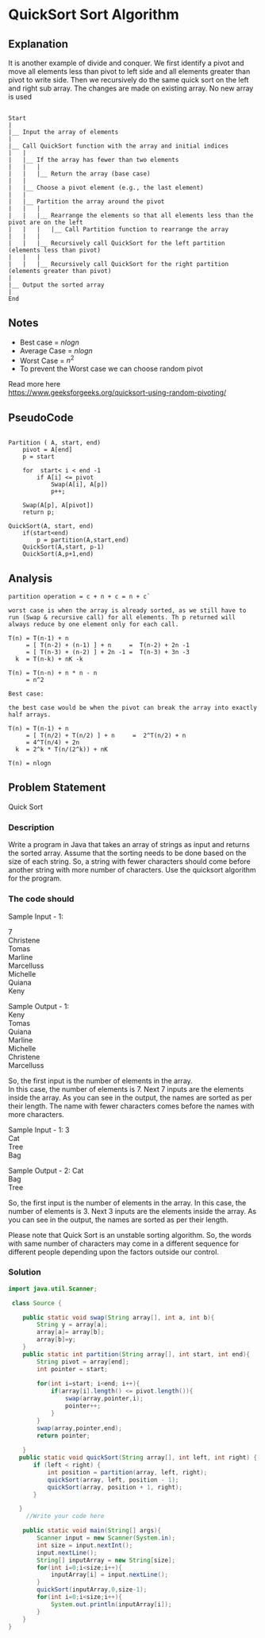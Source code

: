 # QuickSort Sort Algorithm

## Explanation

It is another example of divide and conquer. We first identify a pivot and move all elements less than pivot to left side and all elements greater than pivot to write side. Then we recursively do the same quick sort on the left and right sub array. The changes are made on existing array. No new array is used

```flow

Start
|
|__ Input the array of elements
|
|__ Call QuickSort function with the array and initial indices
|   |
|   |__ If the array has fewer than two elements
|   |   |
|   |   |__ Return the array (base case)
|   |
|   |__ Choose a pivot element (e.g., the last element)
|   |
|   |__ Partition the array around the pivot
|   |   |
|   |   |__ Rearrange the elements so that all elements less than the pivot are on the left
|   |   |   |__ Call Partition function to rearrange the array
|   |   |
|   |   |__ Recursively call QuickSort for the left partition (elements less than pivot)
|   |   |
|   |   |__ Recursively call QuickSort for the right partition (elements greater than pivot)
|   
|__ Output the sorted array
|
End

```

## Notes

- Best case = $nlogn$
- Average Case = $nlogn$
- Worst Case = $n^2$
- To prevent the Worst case we can choose random pivot

Read more here\
https://www.geeksforgeeks.org/quicksort-using-random-pivoting/

## PseudoCode

```PseudoCode

Partition ( A, start, end)
    pivot = A[end]
    p = start

    for  start< i < end -1
        if A[i] <= pivot
            Swap(A[i], A[p])
            p++;
    
    Swap(A[p], A[pivot])
    return p;

QuickSort(A, start, end)
    if(start<end)
        p = partition(A,start,end)
    QuickSort(A,start, p-1)
    QuickSort(A,p+1,end)

```

## Analysis

```analysis
partition operation = c + n + c = n + c`

worst case is when the array is already sorted, as we still have to
run (Swap & recursive call) for all elements. Th p returned will always reduce by one element only for each call.

T(n) = T(n-1) + n
     = [ T(n-2) + (n-1) ] + n     =  T(n-2) + 2n -1
     = [ T(n-3) + (n-2) ] + 2n -1 =  T(n-3) + 3n -3
  k  = T(n-k) + nK -k

T(n) = T(n-n) + n * n - n
     = n^2

Best case:

the best case would be when the pivot can break the array into exactly half arrays.

T(n) = T(n-1) + n
     = [ T(n/2) + T(n/2) ] + n     =  2^T(n/2) + n
     = 4^T(n/4) + 2n  
  k  = 2^k * T(n/(2^k)) + nK

T(n) = nlogn
```

## Problem Statement

Quick Sort

### Description

Write a program in Java that takes an array of strings as input  and returns the sorted array. Assume that the sorting needs to  be done based on the size of each string. So, a string with fewer  characters should come before another string with more number of characters. Use the quicksort algorithm for the program.

### The code should

Sample Input - 1:

7 \
Christene \
Tomas \
Marline \
Marcelluss \
Michelle \
Quiana \
Keny 

Sample Output - 1: \
Keny \
Tomas \
Quiana \
Marline \
Michelle \
Christene \
Marcelluss 

So, the first input is the number of elements in the array. \
In this case, the number of elements is 7. Next 7 inputs are  the elements inside the array. As you can see in the output,   the names are sorted as per their length. The name with fewer characters comes before the names with more characters.

Sample Input - 1:
3 \
Cat \
Tree \
Bag 

Sample Output - 2:
Cat \
Bag \
Tree

So, the first input is the number of elements in the array. In this case, the number of elements is 3. Next 3 inputs are the elements inside the array. As you can see in the output, the names are sorted as per their length.

Please note that Quick Sort is an unstable sorting algorithm. So, the words with same number of characters may come in a different sequence for different people depending upon the factors outside our control.

### Solution

```java
import java.util.Scanner;

 class Source {

    public static void swap(String array[], int a, int b){
        String y = array[a];
        array[a]= array[b];
        array[b]=y;
    }
    public static int partition(String array[], int start, int end){
        String pivot = array[end];
        int pointer = start;
        
        for(int i=start; i<end; i++){
            if(array[i].length() <= pivot.length()){
                swap(array,pointer,i);
                pointer++;
            }
        }
        swap(array,pointer,end);
        return pointer;
        
    }
   public static void quickSort(String array[], int left, int right) {
       if (left < right) {
           int position = partition(array, left, right);
           quickSort(array, left, position - 1);
           quickSort(array, position + 1, right);
       }

   }
     //Write your code here

    public static void main(String[] args){
        Scanner input = new Scanner(System.in);
        int size = input.nextInt();
        input.nextLine();
        String[] inputArray = new String[size];
        for(int i=0;i<size;i++){
            inputArray[i] = input.nextLine();
        }
        quickSort(inputArray,0,size-1);
        for(int i=0;i<size;i++){
            System.out.println(inputArray[i]);
        }
    }
}


```
